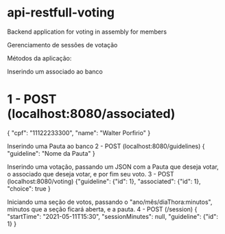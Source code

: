 # api-restfull-voting
Backend application for voting in assembly for members


Gerenciamento de sessões de votação

   Métodos da aplicação:

Inserindo um associado ao banco
<h1>1 - POST (localhost:8080/associated)</h1>
<json>{
  "cpf": "11122233300",
  "name": "Walter Porfirio"
}</json>
  
  
Inserindo uma Pauta ao banco
2 - POST (localhost:8080/guidelines)
{
    "guideline": "Nome da Pauta"
}


Inserindo uma votação, passando um JSON com a Pauta que deseja votar, o associado que deseja votar, e por fim seu voto.
3 - POST (localhost:8080/voting) 
{"guideline": {"id": 1}, "associated": {"id": 1}, "choice": true }


Iniciando uma seção de votos, passando o "ano/mês/diaThora:minutos", minutos que a seção ficará aberta, e a pauta.
4 - POST (/session)
{
    "startTime": "2021-05-11T15:30",
    "sessionMinutes": null,
    "guideline": {"id": 1}
}


